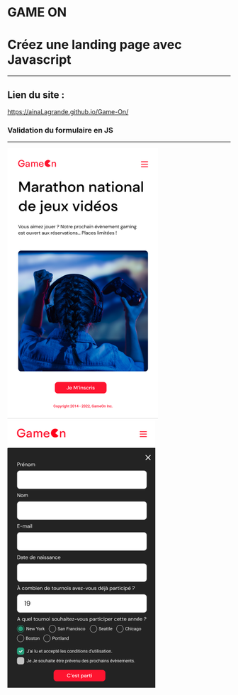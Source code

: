 # GAME ON

# Créez une landing page avec Javascript
***

## Lien du site :
https://ainaLagrande.github.io/Game-On/

### Validation du formulaire en JS
***
![Alt text](presantation.png?raw=true "Title")
![Alt text](presantation1.png?raw=true "Title")
